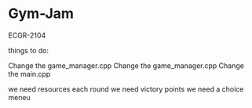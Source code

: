 # Gym-Jam
ECGR-2104

things to do:

Change the game_manager.cpp
Change the game_manager.cpp
Change the main.cpp

we need resources each round
we need victory points
we need a choice meneu
